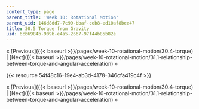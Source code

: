 ```yaml
---
content_type: page
parent_title: 'Week 10: Rotational Motion'
parent_uid: 146d8dd7-7c99-bbaf-ceb8-ed10af8bee47
title: 30.5 Torque from Gravity
uid: 6cb6984b-909b-e4a5-2667-97f44b85b82e
---
```


« [Previous]({{< baseurl >}}/pages/week-10-rotational-motion/30.4-torque) | [Next]({{< baseurl >}}/pages/week-10-rotational-motion/31.1-relationship-between-torque-and-angular-acceleration) »

{{< resource 54f48c16-19e4-ab3d-4178-346cfa419c4f >}}

« [Previous]({{< baseurl >}}/pages/week-10-rotational-motion/30.4-torque) | [Next]({{< baseurl >}}/pages/week-10-rotational-motion/31.1-relationship-between-torque-and-angular-acceleration) »